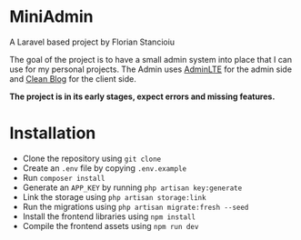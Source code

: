 # MiniAdmin

A Laravel based project by Florian Stancioiu

The goal of the project is to have a small admin system into place that I can use for my personal projects. The Admin uses [AdminLTE](https://github.com/ColorlibHQ/AdminLTE) for the admin side and [Clean Blog](https://github.com/startbootstrap/startbootstrap-clean-blog) for the client side.

__The project is in its early stages, expect errors and missing features.__

# Installation 

* Clone the repository using `git clone`
* Create an `.env` file by copying `.env.example`
* Run `composer install`
* Generate an `APP_KEY` by running `php artisan key:generate`
* Link the storage using `php artisan storage:link`
* Run the migrations using `php artisan migrate:fresh --seed`
* Install the frontend libraries using `npm install`
* Compile the frontend assets using `npm run dev`
